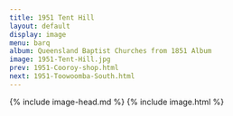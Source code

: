 ```yaml
---
title: 1951 Tent Hill
layout: default
display: image
menu: barq
album: Queensland Baptist Churches from 1851 Album
image: 1951-Tent-Hill.jpg
prev: 1951-Cooroy-shop.html
next: 1951-Toowoomba-South.html
---
```

{% include image-head.md %}
{% include image.html %}